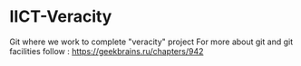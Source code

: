 # IICT-Veracity
Git where we work to complete "veracity" project
For more about git and git facilities follow : https://geekbrains.ru/chapters/942
